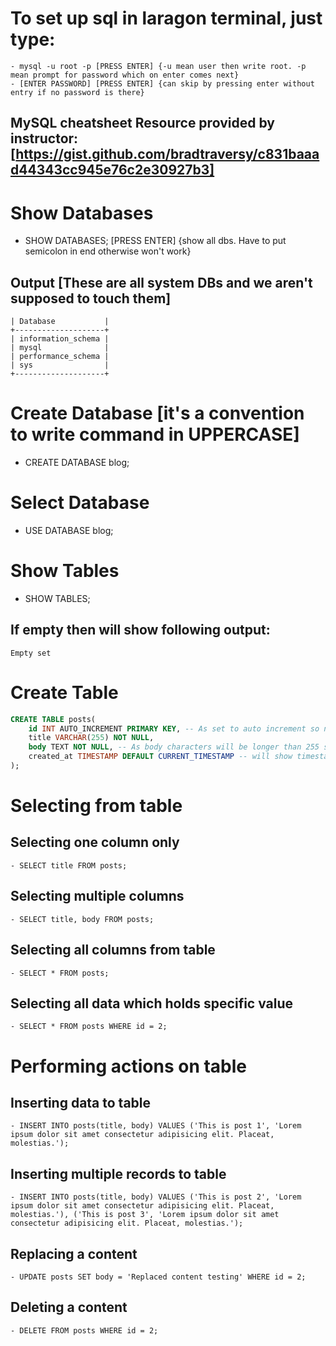 # To set up sql in laragon terminal, just type: 
    - mysql -u root -p [PRESS ENTER] {-u mean user then write root. -p mean prompt for password which on enter comes next}
    - [ENTER PASSWORD] [PRESS ENTER] {can skip by pressing enter without entry if no password is there}

 ## MySQL cheatsheet Resource provided by instructor: [https://gist.github.com/bradtraversy/c831baaad44343cc945e76c2e30927b3]
 


# Show Databases
- SHOW DATABASES; [PRESS ENTER] {show all dbs. Have to put semicolon in end otherwise won't work}
 
 ## Output [These are all system DBs and we aren't supposed to touch them]
    | Database           |
    +--------------------+
    | information_schema |
    | mysql              |
    | performance_schema |
    | sys                |
    +--------------------+


# Create Database [it's a convention to write command in UPPERCASE]
- CREATE DATABASE blog;

# Select Database
- USE DATABASE blog;

# Show Tables
- SHOW TABLES;
 ## If empty then will show following output:
    Empty set

# Create Table
```sql 
CREATE TABLE posts(
    id INT AUTO_INCREMENT PRIMARY KEY, -- As set to auto increment so no need to later enter any value
    title VARCHAR(255) NOT NULL, 
    body TEXT NOT NULL, -- As body characters will be longer than 255 so will just keep it text
    created_at TIMESTAMP DEFAULT CURRENT_TIMESTAMP -- will show timestamp at time of post creation. By default will put current timestamp so no need to enter manually
); 

```


# Selecting from table

 ## Selecting one column only
    - SELECT title FROM posts;
 ## Selecting multiple columns
    - SELECT title, body FROM posts;
 ## Selecting all columns from table
    - SELECT * FROM posts;
 ## Selecting all data which holds specific value 
    - SELECT * FROM posts WHERE id = 2;

# Performing actions on table
 ## Inserting data to table
    - INSERT INTO posts(title, body) VALUES ('This is post 1', 'Lorem ipsum dolor sit amet consectetur adipisicing elit. Placeat, molestias.');
 ## Inserting multiple records to table
    - INSERT INTO posts(title, body) VALUES ('This is post 2', 'Lorem ipsum dolor sit amet consectetur adipisicing elit. Placeat, molestias.'), ('This is post 3', 'Lorem ipsum dolor sit amet consectetur adipisicing elit. Placeat, molestias.');
 ## Replacing a content
    - UPDATE posts SET body = 'Replaced content testing' WHERE id = 2;
 ## Deleting a content 
    - DELETE FROM posts WHERE id = 2;